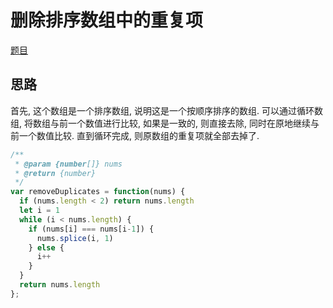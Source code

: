 # 删除排序数组中的重复项

[题目](https://leetcode-cn.com/problems/remove-duplicates-from-sorted-array/)

## 思路

首先, 这个数组是一个排序数组, 说明这是一个按顺序排序的数组. 可以通过循环数组, 将数组与前一个数值进行比较, 如果是一致的, 则直接去除, 同时在原地继续与前一个数值比较. 直到循环完成, 则原数组的重复项就全部去掉了.

```js
/**
 * @param {number[]} nums
 * @return {number}
 */
var removeDuplicates = function(nums) {
  if (nums.length < 2) return nums.length
  let i = 1
  while (i < nums.length) {
    if (nums[i] === nums[i-1]) {
      nums.splice(i, 1)
    } else {
      i++
    }
  }
  return nums.length
};
```